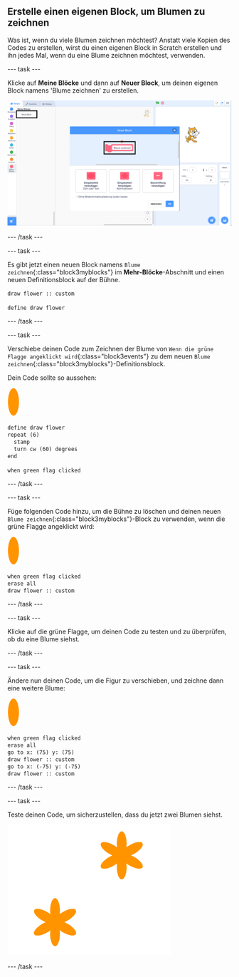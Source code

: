 ## Erstelle einen eigenen Block, um Blumen zu zeichnen

Was ist, wenn du viele Blumen zeichnen möchtest? Anstatt viele Kopien des Codes zu erstellen, wirst du einen eigenen Block in Scratch erstellen und ihn jedes Mal, wenn du eine Blume zeichnen möchtest, verwenden.

\--- task \---

Klicke auf **Meine Blöcke** und dann auf **Neuer Block**, um deinen eigenen Block namens 'Blume zeichnen' zu erstellen.

![Bildschirmfoto](images/flower-make-block.png)

\--- /task \---

\--- task \---

Es gibt jetzt einen neuen Block namens `Blume zeichnen`{:class="block3myblocks"} im **Mehr-Blöcke**-Abschnitt und einen neuen Definitionsblock auf der Bühne.

```blocks3
draw flower :: custom

define draw flower
```

\--- /task \---

\--- task \---

Verschiebe deinen Code zum Zeichnen der Blume von `Wenn die grüne Flagge angeklickt wird`{:class="block3events"} zu dem neuen `Blume zeichnen`{:class="block3myblocks"}-Definitionsblock.

Dein Code sollte so aussehen:

![Blumen-Figur](images/flower-sprite.png)

```blocks3
define draw flower
repeat (6) 
  stamp
  turn cw (60) degrees
end

when green flag clicked
```

\--- /task \---

\--- task \---

Füge folgenden Code hinzu, um die Bühne zu löschen und deinen neuen `Blume zeichnen`{:class="block3myblocks"}-Block zu verwenden, wenn die grüne Flagge angeklickt wird:

![Blumen-Figur](images/flower-sprite.png)

```blocks3
when green flag clicked
erase all
draw flower :: custom
```

\--- /task \---

\--- task \---

Klicke auf die grüne Flagge, um deinen Code zu testen und zu überprüfen, ob du eine Blume siehst.

\--- /task \---

\--- task \---

Ändere nun deinen Code, um die Figur zu verschieben, und zeichne dann eine weitere Blume:

![Blumen-Figur](images/flower-sprite.png)

```blocks3
when green flag clicked
erase all
go to x: (75) y: (75)
draw flower :: custom
go to x: (-75) y: (-75)
draw flower :: custom 
```

\--- /task \---

\--- task \---

Teste deinen Code, um sicherzustellen, dass du jetzt zwei Blumen siehst.

![Bildschirmfoto](images/flower-two.png)

\--- /task \---